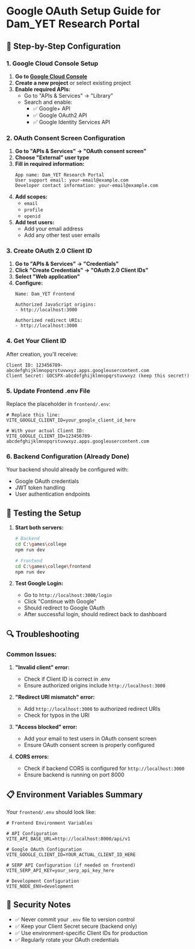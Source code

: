 # Google OAuth Setup Guide for Dam_YET Research Portal

## 🔧 **Step-by-Step Configuration**

### **1. Google Cloud Console Setup**

1. **Go to [Google Cloud Console](https://console.cloud.google.com/)**
2. **Create a new project** or select existing project
3. **Enable required APIs:**
   - Go to "APIs & Services" → "Library"
   - Search and enable:
     - ✅ Google+ API
     - ✅ Google OAuth2 API
     - ✅ Google Identity Services API

### **2. OAuth Consent Screen Configuration**

1. **Go to "APIs & Services" → "OAuth consent screen"**
2. **Choose "External" user type**
3. **Fill in required information:**
   ```
   App name: Dam_YET Research Portal
   User support email: your-email@example.com
   Developer contact information: your-email@example.com
   ```
4. **Add scopes:**
   - `email`
   - `profile` 
   - `openid`
5. **Add test users:**
   - Add your email address
   - Add any other test user emails

### **3. Create OAuth 2.0 Client ID**

1. **Go to "APIs & Services" → "Credentials"**
2. **Click "Create Credentials" → "OAuth 2.0 Client IDs"**
3. **Select "Web application"**
4. **Configure:**
   ```
   Name: Dam_YET Frontend
   
   Authorized JavaScript origins:
   - http://localhost:3000
   
   Authorized redirect URIs:
   - http://localhost:3000
   ```

### **4. Get Your Client ID**

After creation, you'll receive:
```
Client ID: 123456789-abcdefghijklmnopqrstuvwxyz.apps.googleusercontent.com
Client Secret: GOCSPX-abcdefghijklmnopqrstuvwxyz (keep this secret!)
```

### **5. Update Frontend .env File**

Replace the placeholder in `frontend/.env`:

```env
# Replace this line:
VITE_GOOGLE_CLIENT_ID=your_google_client_id_here

# With your actual Client ID:
VITE_GOOGLE_CLIENT_ID=123456789-abcdefghijklmnopqrstuvwxyz.apps.googleusercontent.com
```

### **6. Backend Configuration (Already Done)**

Your backend should already be configured with:
- Google OAuth credentials
- JWT token handling
- User authentication endpoints

## 🚀 **Testing the Setup**

1. **Start both servers:**
   ```bash
   # Backend
   cd C:\games\college
   npm run dev
   
   # Frontend  
   cd C:\games\college\frontend
   npm run dev
   ```

2. **Test Google Login:**
   - Go to `http://localhost:3000/login`
   - Click "Continue with Google"
   - Should redirect to Google OAuth
   - After successful login, should redirect back to dashboard

## 🔍 **Troubleshooting**

### **Common Issues:**

1. **"Invalid client" error:**
   - Check if Client ID is correct in .env
   - Ensure authorized origins include `http://localhost:3000`

2. **"Redirect URI mismatch" error:**
   - Add `http://localhost:3000` to authorized redirect URIs
   - Check for typos in the URI

3. **"Access blocked" error:**
   - Add your email to test users in OAuth consent screen
   - Ensure OAuth consent screen is properly configured

4. **CORS errors:**
   - Check if backend CORS is configured for `http://localhost:3000`
   - Ensure backend is running on port 8000

## 📋 **Environment Variables Summary**

Your `frontend/.env` should look like:

```env
# Frontend Environment Variables

# API Configuration
VITE_API_BASE_URL=http://localhost:8000/api/v1

# Google OAuth Configuration
VITE_GOOGLE_CLIENT_ID=YOUR_ACTUAL_CLIENT_ID_HERE

# SERP API Configuration (if needed on frontend)
VITE_SERP_API_KEY=your_serp_api_key_here

# Development Configuration
VITE_NODE_ENV=development
```

## 🔐 **Security Notes**

- ✅ Never commit your `.env` file to version control
- ✅ Keep your Client Secret secure (backend only)
- ✅ Use environment-specific Client IDs for production
- ✅ Regularly rotate your OAuth credentials
